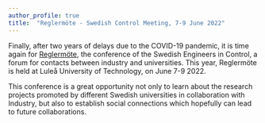 ```yaml
---
author_profile: true
title:  "Reglermöte - Swedish Control Meeting, 7-9 June 2022"
---
```


Finally, after two years of delays due to the COVID-19 pandemic, it is time again for [Reglermöte](https://www.ltu.se/research/subjects/control/Reglermote?l=en), the conference of the Swedish Engineers in Control, a forum for contacts between industry and universities.
This year, Reglermöte is held at Luleå University of Technology, on June 7-9 2022.

This conference is a great opportunity not only to learn about the research projects promoted by different Swedish universities in collaboration with Industry, but also to establish social connections which hopefully can lead to future collaborations.
